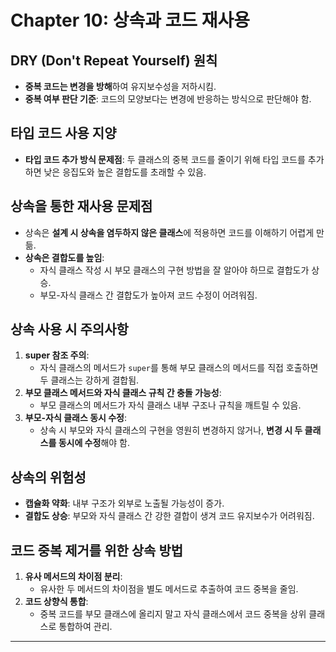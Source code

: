 # Chapter 10: 상속과 코드 재사용

## DRY (Don't Repeat Yourself) 원칙
- **중복 코드는 변경을 방해**하여 유지보수성을 저하시킴.
- **중복 여부 판단 기준**: 코드의 모양보다는 변경에 반응하는 방식으로 판단해야 함.

## 타입 코드 사용 지양
- **타입 코드 추가 방식 문제점**: 두 클래스의 중복 코드를 줄이기 위해 타입 코드를 추가하면 낮은 응집도와 높은 결합도를 초래할 수 있음.

## 상속을 통한 재사용 문제점
- 상속은 **설계 시 상속을 염두하지 않은 클래스**에 적용하면 코드를 이해하기 어렵게 만듦.
- **상속은 결합도를 높임**:
    - 자식 클래스 작성 시 부모 클래스의 구현 방법을 잘 알아야 하므로 결합도가 상승.
    - 부모-자식 클래스 간 결합도가 높아져 코드 수정이 어려워짐.

## 상속 사용 시 주의사항
1. **super 참조 주의**:
    - 자식 클래스의 메서드가 `super`를 통해 부모 클래스의 메서드를 직접 호출하면 두 클래스는 강하게 결합됨.
2. **부모 클래스 메서드와 자식 클래스 규칙 간 충돌 가능성**:
    - 부모 클래스의 메서드가 자식 클래스 내부 구조나 규칙을 깨트릴 수 있음.
3. **부모-자식 클래스 동시 수정**:
    - 상속 시 부모와 자식 클래스의 구현을 영원히 변경하지 않거나, **변경 시 두 클래스를 동시에 수정**해야 함.

## 상속의 위험성
- **캡슐화 약화**: 내부 구조가 외부로 노출될 가능성이 증가.
- **결합도 상승**: 부모와 자식 클래스 간 강한 결합이 생겨 코드 유지보수가 어려워짐.

## 코드 중복 제거를 위한 상속 방법
1. **유사 메서드의 차이점 분리**:
    - 유사한 두 메서드의 차이점을 별도 메서드로 추출하여 코드 중복을 줄임.
2. **코드 상향식 통합**:
    - 중복 코드를 부모 클래스에 올리지 말고 자식 클래스에서 코드 중복을 상위 클래스로 통합하여 관리.

---

 